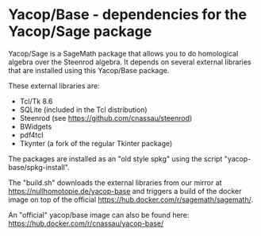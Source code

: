 # Yacop/Base - dependencies for the Yacop/Sage package

Yacop/Sage is a SageMath package that allows you to do homological algebra over the Steenrod algebra. It depends on several external libraries that are installed using this Yacop/Base package. 

These external libraries are:
   - Tcl/Tk 8.6 
   - SQLite (included in the Tcl distribution)
   - Steenrod (see https://github.com/cnassau/steenrod) 
   - BWidgets
   - pdf4tcl
   - Tkynter (a fork of the regular Tkinter package)

The packages are installed as an "old style spkg" using the script "yacop-base/spkg-install". 

The "build.sh" downloads the external libraries from our mirror at https://nullhomotopie.de/yacop-base and triggers a build of the docker image on top of the official https://hub.docker.com/r/sagemath/sagemath/.

An "official" yacop/base image can also be found here: https://hub.docker.com/r/cnassau/yacop-base/
   
